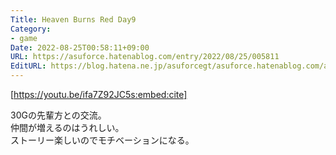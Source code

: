 ```yaml
---
Title: Heaven Burns Red Day9
Category:
- game
Date: 2022-08-25T00:58:11+09:00
URL: https://asuforce.hatenablog.com/entry/2022/08/25/005811
EditURL: https://blog.hatena.ne.jp/asuforcegt/asuforce.hatenablog.com/atom/entry/4207112889911680412
---
```


[https://youtu.be/ifa7Z92JC5s:embed:cite]

30Gの先輩方との交流。  
仲間が増えるのはうれしい。  
ストーリー楽しいのでモチベーションになる。
